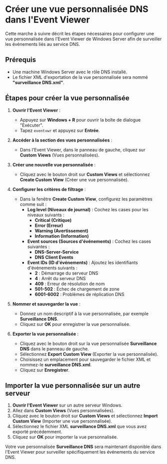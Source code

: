 # Créer une vue personnalisée DNS dans l'Event Viewer

Cette marche à suivre décrit les étapes nécessaires pour configurer une vue personnalisée dans l'Event Viewer de Windows Server afin de surveiller les événements liés au service DNS.

## Prérequis

- Une machine Windows Server avec le rôle DNS installé.
- Le fichier XML d'exportation de la vue personnalisée sera nommé **"surveillance DNS.xml"**.

## Étapes pour créer la vue personnalisée

1. **Ouvrir l'Event Viewer** :
   - Appuyez sur **Windows + R** pour ouvrir la boîte de dialogue "Exécuter".
   - Tapez `eventvwr` et appuyez sur **Entrée**.

2. **Accéder à la section des vues personnalisées** :
   - Dans l'Event Viewer, dans le panneau de gauche, cliquez sur **Custom Views** (Vues personnalisées).
   
3. **Créer une nouvelle vue personnalisée** :
   - Cliquez avec le bouton droit sur **Custom Views** et sélectionnez **Create Custom View** (Créer une vue personnalisée).

4. **Configurer les critères de filtrage** :
   - Dans la fenêtre **Create Custom View**, configurez les paramètres comme suit :
     - **Log level (Niveaux de journal)** : Cochez les cases pour les niveaux suivants :
       - **Critical (Critique)**
       - **Error (Erreur)**
       - **Warning (Avertissement)**
       - **Information (Information)**
     - **Event sources (Sources d'événements)** : Cochez les cases suivantes :
       - **DNS-Server-Service**
       - **DNS Client Events**
     - **Event IDs (ID d'événements)** : Ajoutez les identifiants d'événements suivants :
       - **2** : Démarrage du serveur DNS
       - **4** : Arrêt du serveur DNS
       - **409** : Erreur de résolution de nom
       - **501-502** : Échec de chargement de zone
       - **6001-6002** : Problèmes de réplication DNS

5. **Nommer et sauvegarder la vue** :
   - Donnez un nom descriptif à la vue personnalisée, par exemple **Surveillance DNS**.
   - Cliquez sur **OK** pour enregistrer la vue personnalisée.

6. **Exporter la vue personnalisée** :
   - Cliquez avec le bouton droit sur la vue personnalisée **Surveillance DNS** dans le panneau de gauche.
   - Sélectionnez **Export Custom View** (Exporter la vue personnalisée).
   - Choisissez un emplacement pour sauvegarder le fichier XML et nommez-le **surveillance DNS.xml**.
   - Cliquez sur **Enregistrer**.

## Importer la vue personnalisée sur un autre serveur

1. **Ouvrir l'Event Viewer** sur un autre serveur Windows.
2. Allez dans **Custom Views** (Vues personnalisées).
3. Cliquez avec le bouton droit sur **Custom Views** et sélectionnez **Import Custom View** (Importer une vue personnalisée).
4. Sélectionnez le fichier XML **surveillance DNS.xml** que vous avez exporté précédemment.
5. Cliquez sur **OK** pour importer la vue personnalisée.

Votre vue personnalisée **Surveillance DNS** sera maintenant disponible dans l'Event Viewer pour surveiller spécifiquement les événements du service DNS.

